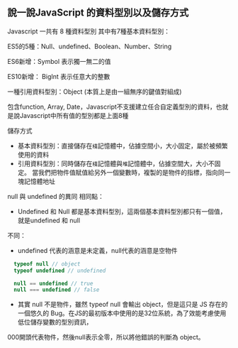 ## 說一說JavaScript 的資料型別以及儲存方式

Javascript 一共有 8 種資料型別
其中有7種基本資料型別：

ES5的5種：Null、undefined、Boolean、Number、String

ES6新增：Symbol 表示獨一無二的值

ES10新增： BigInt 表示任意大的整數

一種引用資料型別：Object (本質上是由一組無序的鍵值對組成)

包含function, Array, Date，Javascript不支援建立任合自定義型別的資料，也就是說Javascript中所有值的型別都是上面8種

儲存方式
- 基本資料型別：直接儲存在`棧`記憶體中，佔據空間小，大小固定，屬於被頻繁使用的資料
- 引用資料型別：同時儲存在`棧`記憶體與`堆`記憶體中，佔據空間大，大小不固定。
當我們把物件值賦值給另外一個變數時，複製的是物件的指標，指向同一塊記憶體地址

null 與 undefined 的異同
相同點：
- Undefined 和 Null 都是基本資料型別，這兩個基本資料型別都只有一個值，就是undefined 和 null

不同：
- undefined 代表的涵意是未定義，null代表的涵意是空物件

```js
  typeof null // object
  typeof undefined // undefined

  null == undefined // true
  null === undefined // false
```

- 其實 null 不是物件，雖然 typeof null 會輸出 object，但是這只是 JS 存在的一個悠久的 Bug。在JS的最初版本中使用的是32位系統，為了效能考慮使用低位儲存變數的型別資訊，

000開頭代表物件，然後null表示全零，所以將他錯誤的判斷為 object。